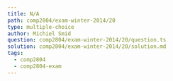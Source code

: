 ```yaml
---
title: N/A
path: comp2804/exam-winter-2014/20
type: multiple-choice
author: Michiel Smid
question: comp2804/exam-winter-2014/20/question.ts
solution: comp2804/exam-winter-2014/20/solution.md
tags:
  - comp2804
  - comp2804-exam
---
```

